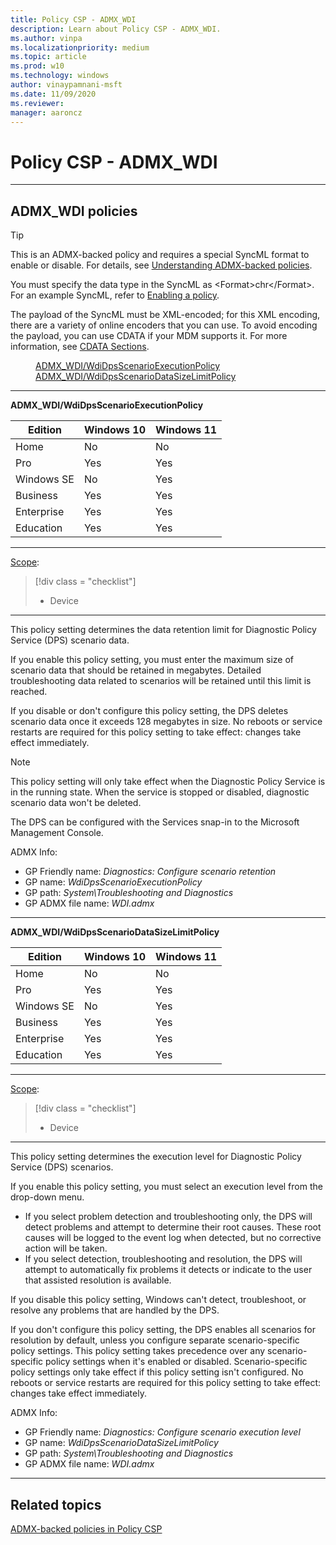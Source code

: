 ```yaml
---
title: Policy CSP - ADMX_WDI
description: Learn about Policy CSP - ADMX_WDI.
ms.author: vinpa
ms.localizationpriority: medium
ms.topic: article
ms.prod: w10
ms.technology: windows
author: vinaypamnani-msft
ms.date: 11/09/2020
ms.reviewer:
manager: aaroncz
---
```


# Policy CSP - ADMX_WDI

<hr/>

<!--Policies-->
## ADMX_WDI policies

> [!TIP]
> This is an ADMX-backed policy and requires a special SyncML format to enable or disable. For details, see [Understanding ADMX-backed policies](../understanding-admx-backed-policies.md).
>
> You must specify the data type in the SyncML as &lt;Format&gt;chr&lt;/Format&gt;. For an example SyncML, refer to [Enabling a policy](../understanding-admx-backed-policies.md#enabling-a-policy).
>
> The payload of the SyncML must be XML-encoded; for this XML encoding, there are a variety of online encoders that you can use. To avoid encoding the payload, you can use CDATA if your MDM supports it. For more information, see [CDATA Sections](http://www.w3.org/TR/REC-xml/#sec-cdata-sect).

<dl>
  <dd>
    <a href="#admx-wdi-wdidpsscenarioexecutionpolicy">ADMX_WDI/WdiDpsScenarioExecutionPolicy</a>
  </dd>
  <dd>
    <a href="#admx-wdi-wdidpsscenariodatasizelimitpolicy">ADMX_WDI/WdiDpsScenarioDataSizeLimitPolicy</a>
  </dd>
</dl>


<hr/>

<!--Policy-->
<a href="" id="admx-wdi-wdidpsscenarioexecutionpolicy"></a>**ADMX_WDI/WdiDpsScenarioExecutionPolicy**

<!--SupportedSKUs-->

|Edition|Windows 10|Windows 11|
|--- |--- |--- |
|Home|No|No|
|Pro|Yes|Yes|
|Windows SE|No|Yes|
|Business|Yes|Yes|
|Enterprise|Yes|Yes|
|Education|Yes|Yes|

<!--/SupportedSKUs-->
<hr/>

<!--Scope-->
[Scope](./policy-configuration-service-provider.md#policy-scope):

> [!div class = "checklist"]
> * Device

<hr/>

<!--/Scope-->
<!--Description-->
This policy setting determines the data retention limit for Diagnostic Policy Service (DPS) scenario data.

If you enable this policy setting, you must enter the maximum size of scenario data that should be retained in megabytes. Detailed troubleshooting data related to scenarios will be retained until this limit is reached.

If you disable or don't configure this policy setting, the DPS deletes scenario data once it exceeds 128 megabytes in size. No reboots or service restarts are required for this policy setting to take effect: changes take effect immediately.

>[!NOTE]
> This policy setting will only take effect when the Diagnostic Policy Service is in the running state. When the service is stopped or disabled, diagnostic scenario data won't be deleted.
>
> The DPS can be configured with the Services snap-in to the Microsoft Management Console.

<!--/Description-->

<!--ADMXBacked-->
ADMX Info:
-   GP Friendly name: *Diagnostics: Configure scenario retention*
-   GP name: *WdiDpsScenarioExecutionPolicy*
-   GP path: *System\Troubleshooting and Diagnostics*
-   GP ADMX file name: *WDI.admx*

<!--/ADMXBacked-->
<!--/Policy-->
<hr/>

<!--Policy-->
<a href="" id="admx-wdi-wdidpsscenariodatasizelimitpolicy"></a>**ADMX_WDI/WdiDpsScenarioDataSizeLimitPolicy**

<!--SupportedSKUs-->

|Edition|Windows 10|Windows 11|
|--- |--- |--- |
|Home|No|No|
|Pro|Yes|Yes|
|Windows SE|No|Yes|
|Business|Yes|Yes|
|Enterprise|Yes|Yes|
|Education|Yes|Yes|

<!--/SupportedSKUs-->
<hr/>

<!--Scope-->
[Scope](./policy-configuration-service-provider.md#policy-scope):

> [!div class = "checklist"]
> * Device

<hr/>

<!--/Scope-->
<!--Description-->
This policy setting determines the execution level for Diagnostic Policy Service (DPS) scenarios.

If you enable this policy setting, you must select an execution level from the drop-down menu.

- If you select problem detection and troubleshooting only, the DPS will detect problems and attempt to determine their root causes. These root causes will be logged to the event log when detected, but no corrective action will be taken.
- If you select detection, troubleshooting and resolution, the DPS will attempt to automatically fix problems it detects or indicate to the user that assisted resolution is available.

If you disable this policy setting, Windows can't detect, troubleshoot, or resolve any problems that are handled by the DPS.

If you don't configure this policy setting, the DPS enables all scenarios for resolution by default, unless you configure separate scenario-specific policy settings. This policy setting takes precedence over any scenario-specific policy settings when it's enabled or disabled.  Scenario-specific policy settings only take effect if this policy setting isn't configured. No reboots or service restarts are required for this policy setting to take effect: changes take effect immediately.

<!--/Description-->

<!--ADMXBacked-->
ADMX Info:
-   GP Friendly name: *Diagnostics: Configure scenario execution level*
-   GP name: *WdiDpsScenarioDataSizeLimitPolicy*
-   GP path: *System\Troubleshooting and Diagnostics*
-   GP ADMX file name: *WDI.admx*

<!--/ADMXBacked-->
<!--/Policy-->
<hr/>

<!--/Policies-->

## Related topics

[ADMX-backed policies in Policy CSP](./policies-in-policy-csp-admx-backed.md)

